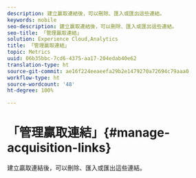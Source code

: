 ```yaml
---
description: 建立贏取連結後，可以刪除、匯入或匯出這些連結。
keywords: mobile
seo-description: 建立贏取連結後，可以刪除、匯入或匯出這些連結。
seo-title: 「管理贏取連結」
solution: Experience Cloud,Analytics
title: 「管理贏取連結」
topic: Metrics
uuid: 06b35bbc-7cd6-4375-aa17-204edab40e62
translation-type: ht
source-git-commit: ae16f224eeaeefa29b2e1479270a72694c79aaa0
workflow-type: ht
source-wordcount: '48'
ht-degree: 100%

---
```



# 「管理贏取連結」{#manage-acquisition-links}

建立贏取連結後，可以刪除、匯入或匯出這些連結。

